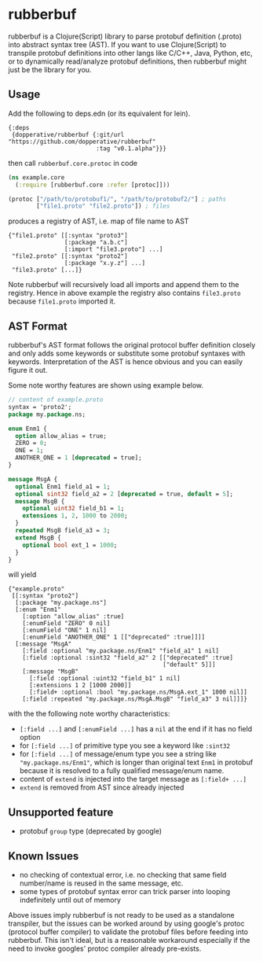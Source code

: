 rubberbuf
=========

rubberbuf is a Clojure(Script) library to parse protobuf definition (.proto) into abstract syntax tree (AST). If you want to use Clojure(Script) to transpile protobuf definitions into other langs like C/C++, Java, Python, etc, or to dynamically read/analyze protobuf definitions, then rubberbuf might just be the library for you.

## Usage
Add the following to deps.edn (or its equivalent for lein).
```edn
{:deps
 {dopperative/rubberbuf {:git/url "https://github.com/dopperative/rubberbuf"
                         :tag "v0.1.alpha"}}}
```
then call `rubberbuf.core.protoc` in code
```clojure
(ns example.core
  (:require [rubberbuf.core :refer [protoc]]))

(protoc ["/path/to/protobuf1/", "/path/to/protobuf2/"] ; paths
        ["file1.proto" "file2.proto"]) ; files
```
produces a registry of AST, i.e. map of file name to AST
```edn
{"file1.proto" [[:syntax "proto3"]
                [:package "a.b.c"]
                [:import "file3.proto"] ...]
 "file2.proto" [[:syntax "proto2"]
                [:package "x.y.z"] ...]
 "file3.proto" [...]}
```
Note rubberbuf will recursively load all imports and append them to the registry. Hence in above example the registry also contains `file3.proto` because `file1.proto` imported it.

## AST Format
rubberbuf's AST format follows the original protocol buffer definition closely and only adds some keywords or substitute some protobuf syntaxes with keywords. Interpretation of the AST is hence obvious and you can easily figure it out.

Some note worthy features are shown using example below.
```protobuf
// content of example.proto
syntax = 'proto2';
package my.package.ns;

enum Enm1 {
  option allow_alias = true;
  ZERO = 0;
  ONE = 1;
  ANOTHER_ONE = 1 [deprecated = true];
}

message MsgA {
  optional Enm1 field_a1 = 1;
  optional sint32 field_a2 = 2 [deprecated = true, default = 5];
  message MsgB {
    optional uint32 field_b1 = 1;
    extensions 1, 2, 1000 to 2000;
  }
  repeated MsgB field_a3 = 3;
  extend MsgB {
    optional bool ext_1 = 1000;
  }
}
```

will yield
```edn
{"example.proto"
 [[:syntax "proto2"]
  [:package "my.package.ns"]
  [:enum "Enm1"
    [:option "allow_alias" :true]
    [:enumField "ZERO" 0 nil]
    [:enumField "ONE" 1 nil]
    [:enumField "ANOTHER_ONE" 1 [["deprecated" :true]]]]
  [:message "MsgA"
    [:field :optional "my.package.ns/Enm1" "field_a1" 1 nil]
    [:field :optional :sint32 "field_a2" 2 [["deprecated" :true]
                                            ["default" 5]]]
    [:message "MsgB"
      [:field :optional :uint32 "field_b1" 1 nil]
      [:extensions 1 2 [1000 2000]]
      [:field+ :optional :bool "my.package.ns/MsgA.ext_1" 1000 nil]]
    [:field :repeated "my.package.ns/MsgA.MsgB" "field_a3" 3 nil]]]}
```
with the the following note worthy characteristics:
* `[:field ...]` and `[:enumField ...]` has a `nil` at the end if it has no field option
* for `[:field ...]` of primitive type you see a keyword like `:sint32`
* for `[:field ...]` of message/enum type you see a string like `"my.package.ns/Enm1"`, which is longer than original text `Enm1` in protobuf because it is resolved to a fully qualified message/enum name.
* content of `extend` is injected into the target message as `[:field+ ...]`
* `extend` is removed from AST since already injected

## Unsupported feature
* protobuf `group` type (deprecated by google)

## Known Issues
* no checking of contextual error, i.e. no checking that same field number/name is reused in the same message, etc.
* some types of protobuf syntax error can trick parser into looping indefinitely until out of memory

Above issues imply rubberbuf is not ready to be used as a standalone transpiler, but the issues can be worked around by using google's protoc (protocol buffer compiler) to validate the protobuf files before feeding into rubberbuf. This isn't ideal, but is a reasonable workaround especially if the need to invoke googles' protoc compiler already pre-exists.
